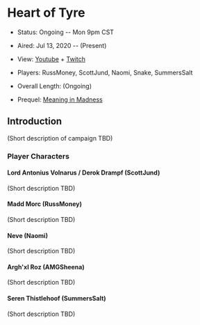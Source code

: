 # Heart of Tyre

* Status: Ongoing -- Mon 9pm CST
* Aired: Jul 13, 2020	-- (Present)
* View: [Youtube](https://www.youtube.com/watch?v=pODto9SrfD0&list=PLfASEnzB7i1arpLTX5H-YcqrQR0XJ5ZiQ) + [Twitch](https://www.twitch.tv/collections/TtWTEHiKIRb9qw)
* Players: RussMoney, ScottJund, Naomi, Snake, SummersSalt
* Overall Length: (Ongoing)

* Prequel: [Meaning in Madness](../18%20-%20Meaning%20in%20Madness)

## Introduction

(Short description of campaign TBD)

### Player Characters

#### Lord Antonius Volnarus / Derok Drampf (ScottJund)

(Short description TBD)

#### Madd Morc (RussMoney)

(Short description TBD)

#### Neve (Naomi)

(Short description TBD)

#### Argh'xl Roz (AMGSheena)

(Short description TBD)

#### Seren Thistlehoof (SummersSalt)

(Short description TBD)
